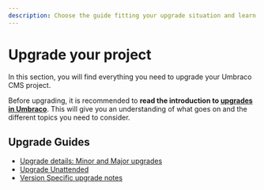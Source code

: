 ```yaml
---
description: Choose the guide fitting your upgrade situation and learn more about the recommended approach.
---
```


# Upgrade your project

In this section, you will find everything you need to upgrade your Umbraco CMS project.

Before upgrading, it is recommended to **read the introduction to [upgrades in Umbraco](./upgrade-introduction.md)**. This will give you an understanding of what goes on and the different topics you need to consider.

## Upgrade Guides

* [Upgrade details: Minor and Major upgrades](upgrade-details.md)
* [Upgrade Unattended](upgrade-unattended.md)
* [Version Specific upgrade notes](version-specific/README.md)
